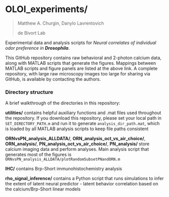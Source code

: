 # OLOI_experiments/
> Matthew A. Churgin, Danylo Lavrentovich
>
> de Bivort Lab

Experimental data and analysis scripts for *Neural correlates of individual odor preference in **Drosophila***.

This GitHub repository contains raw behavioral and 2-photon calcium data, along with MATLAB scripts that generate the figures. Mappings between MATLAB scripts and figure panels are listed at the above link. A complete repository, with large raw microscopy images too large for sharing via GitHub, is available by contacting the authors.

### Directory structure

A brief walkthrough of the directories in this repository:

**utilities/** contains helpful auxiliary functions and .mat files used throughout the repository. If you download this repository, please set your local path in `SET_DIRECTORY_PATH.m` and run it to generate `analysis_dir_path.mat`, which is loaded by all MATLAB analysis scripts to keep file paths consistent

**ORNvsPN_analysis_ALLDATA/**, **ORN_analysis_oct_vs_air_choice/**, **ORN_analysis/**, **PN_analysis_oct_vs_air_choice/**, **PN_analysis/** store calcium imaging data and perform analyses. Main analysis script that generates most of the figures is `ORNvsPN_analysis_ALLDATA/plotRandomSubsetPNandORN.m`

**IHC/** contains Brp-Short immunohistochemistry analysis

**rho_signal_inference/** contains a Python script that runs simulations to infer the extent of latent neural predictor - latent behavior correlation based on the calcium/Brp-Short linear models


